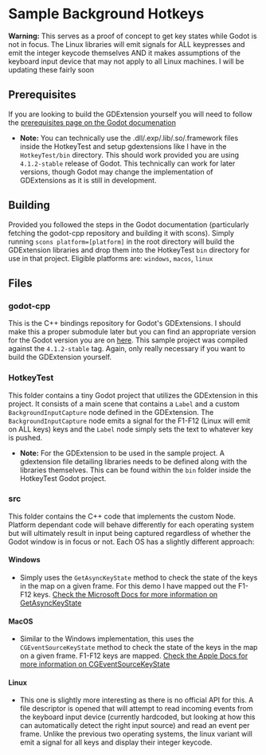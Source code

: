 # Sample Background Hotkeys

**Warning:** This serves as a proof of concept to get key states while Godot is not in focus. The Linux libraries will emit signals for ALL keypresses and emit the integer keycode themselves AND it makes assumptions of the keyboard input device that may not apply to all Linux machines. I will be updating these fairly soon 

## Prerequisites

If you are looking to build the GDExtension yourself you will need to follow the [prerequisites page on the Godot documenation](https://docs.godotengine.org/en/stable/tutorials/scripting/gdextension/gdextension_cpp_example.html) 

- **Note:** You can technically use the .dll/.exp/.lib/.so/.framework files inside the HotkeyTest and setup gdextensions like I have in the `HotkeyTest/bin` directory. This should work provided you are using `4.1.2-stable` release of Godot. This technically can work for later versions, though Godot may change the implementation of GDExtensions as it is still in development.

## Building

Provided you followed the steps in the Godot documentation (particularly fetching the godot-cpp repository and building it with scons). Simply running `scons platform=[platform]` in the root directory will build the GDExtension libraries and drop them into the HotkeyTest `bin` directory for use in that project. Eligible platforms are: `windows`, `macos`, `linux`

## Files

### godot-cpp

This is the C++ bindings repository for Godot's GDExtensions. I should make this a proper submodule later but you can find an appropriate version for the Godot version you are on [here](https://github.com/godotengine/godot-cpp). This sample project was compiled against the `4.1.2-stable` tag. Again, only really necessary if you want to build the GDExtension yourself.

### HotkeyTest

This folder contains a tiny Godot project that utilizes the GDExtension in this project. It consists of a main scene that contains a `Label` and a custom `BackgroundInputCapture` node defined in the GDExtension. The `BackgroundInputCapture` node emits a signal for the F1-F12 (Linux will emit on ALL keys) keys and the `Label` node simply sets the text to whatever key is pushed.

- **Note:** For the GDExtension to be used in the sample project. A gdextension file detailing libraries needs to be defined along with the libraries themselves. This can be found within the `bin` folder inside the HotkeyTest Godot project.

### src

This folder contains the C++ code that implements the custom Node. Platform dependant code will behave differently for each operating system but will ultimately result in input being captured regardless of whether the Godot window is in focus or not. Each OS has a slightly different approach:

#### Windows

- Simply uses the `GetAsyncKeyState` method to check the state of the keys in the map on a given frame. For this demo I have mapped out the F1-F12 keys. [Check the Microsoft Docs for more information on GetAsyncKeyState](https://learn.microsoft.com/en-us/windows/win32/api/winuser/nf-winuser-getasynckeystate)

#### MacOS

- Similar to the Windows implementation, this uses the `CGEventSourceKeyState` method to check the state of the keys in the map on a given frame. F1-F12 keys are mapped. [Check the Apple Docs for more information on CGEventSourceKeyState](https://developer.apple.com/documentation/coregraphics/1408768-cgeventsourcekeystate)

#### Linux

- This one is slightly more interesting as there is no official API for this. A file descriptor is opened that will attempt to read incoming events from the keyboard input device (currently hardcoded, but looking at how this can automatically detect the right input source) and read an event per frame. Unlike the previous two operating systems, the linux variant will emit a signal for all keys and display their integer keycode.
